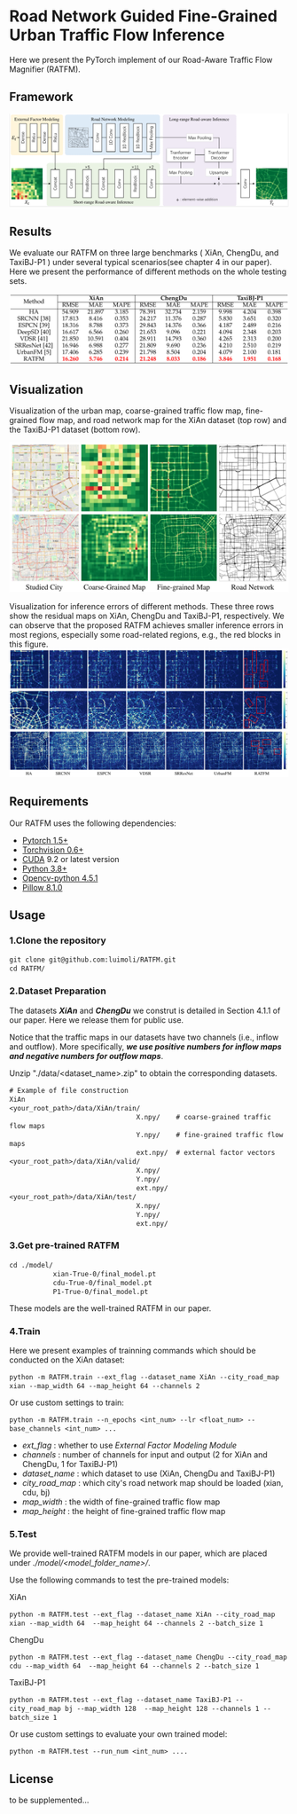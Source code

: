 # Road Network Guided Fine-Grained Urban Traffic Flow Inference
<!-- This work focus on how to accurately generate fine-grained data from coarse-grained data collected with a small number of traffic sensors, which is termed fine-grained urban traffic flow inference.
we propose a novel Road-Aware Traffic Flow Magnifier (RATFM), which fully exploits the prior knowledge of road network to learn the distribution patterns of fine-grained traffic flow. -->
Here we present the PyTorch implement of our Road-Aware Traffic Flow Magnifier (RATFM).
## Framework
<!-- ![](img/framework.png) -->
![](imgs/RATFM_network.png)

## Results
We evaluate our RATFM on three large benchmarks ( XiAn, ChengDu, and TaxiBJ-P1 ) under several typical scenarios(see chapter 4 in our paper).
Here we present the performance of different methods on the whole testing sets.

![](imgs/performance_comparision.png)

## Visualization
Visualization of the urban map, coarse-grained traffic flow map, fine-grained flow map, and road network map for the XiAn dataset (top row) and the TaxiBJ-P1 dataset (bottom row).

![](imgs/visualization_example.png)


Visualization for inference errors of different methods. These three rows show the residual maps on XiAn, ChengDu and TaxiBJ-P1,
respectively. We can observe that the proposed RATFM achieves smaller inference errors in most regions, especially some road-related regions,
e.g., the red blocks in this figure.
![](imgs/inference_errors.png)

<!-- to be supplemented... -->

## Requirements
Our RATFM uses the following dependencies: 

* [Pytorch 1.5+](https://pytorch.org/get-started/locally/)
* [Torchvision 0.6+](https://pytorch.org/get-started/locally/)
* [CUDA](https://developer.nvidia.com/cuda-downloads) 9.2 or latest version
* [Python 3.8+](https://www.python.org/downloads/)
* [Opencv-python 4.5.1](https://pypi.org/project/opencv-python/)
* [Pillow 8.1.0](https://pypi.org/project/Pillow/)

## Usage

###  1.Clone the repository
```
git clone git@github.com:luimoli/RATFM.git
cd RATFM/
```

### 2.Dataset Preparation
The datasets ***XiAn*** and ***ChengDu*** we construt is detailed in Section 4.1.1 of our paper. Here we release them for public use. 

Notice that the traffic maps in our datasets have two channels (i.e., inflow and outflow).  More specifically, ***we use positive numbers for inflow maps and negative numbers for outflow maps***.

Unzip "./data/<dataset_name>.zip" to obtain the corresponding datasets. 

<!-- For example, the path of training input need to be "./data/P1/train/X.npy". -->
```
# Example of file construction 
XiAn
<your_root_path>/data/XiAn/train/
                                X.npy/    # coarse-grained traffic flow maps
                                Y.npy/    # fine-grained traffic flow maps
                                ext.npy/  # external factor vectors
<your_root_path>/data/XiAn/valid/
                                X.npy/    
                                Y.npy/    
                                ext.npy/  
<your_root_path>/data/XiAn/test/
                                X.npy/    
                                Y.npy/    
                                ext.npy/  
```



### 3.Get pre-trained RATFM
```
cd ./model/
           xian-True-0/final_model.pt
           cdu-True-0/final_model.pt
           P1-True-0/final_model.pt
```
These models are the well-trained RATFM in our paper.

<!-- to be supplemented... -->


### 4.Train

Here we present examples of trainning commands which should be conducted on the XiAn dataset:

```
python -m RATFM.train --ext_flag --dataset_name XiAn --city_road_map xian --map_width 64 --map_height 64 --channels 2
```
<!-- Train RATFM without *External Factor Modeling Module*:
```
python -m RATFM.train --folder_name <your_custom_folder> --dataset_name XiAn --city_road_map xian --map_width 64 --map_height 64 --channels 2
``` -->
Or use custom settings to train:
```
python -m RATFM.train --n_epochs <int_num> --lr <float_num> --base_channels <int_num> ...
```
<!-- Several important input arguments: -->
- *ext_flag* : whether to use *External Factor Modeling Module*
- *channels* : number of channels for input and output (2 for XiAn and ChengDu, 1 for TaxiBJ-P1)
- *dataset_name* : which dataset to use (XiAn, ChengDu and TaxiBJ-P1)
- *city_road_map* : which city's road network map should be loaded (xian, cdu, bj)
- *map_width* : the width of fine-grained traffic flow map
- *map_height* : the height of fine-grained traffic flow map
<!-- - *folder_name* : set a folder to preserve the trained models, which will be generated under *./model/<folder_name>/* -->
<!-- - ... -->



<!-- to be supplemented... -->

### 5.Test
We provide well-trained RATFM models in our paper, which are placed under *./model/<model_folder_name>/*.

Use the following commands to test the pre-trained models:

XiAn
```
python -m RATFM.test --ext_flag --dataset_name XiAn --city_road_map xian --map_width 64  --map_height 64 --channels 2 --batch_size 1
```

ChengDu
```
python -m RATFM.test --ext_flag --dataset_name ChengDu --city_road_map cdu --map_width 64  --map_height 64 --channels 2 --batch_size 1
```

TaxiBJ-P1
```
python -m RATFM.test --ext_flag --dataset_name TaxiBJ-P1 --city_road_map bj --map_width 128  --map_height 128 --channels 1 --batch_size 1
```

Or use custom settings to evaluate your own trained model:
```
python -m RATFM.test --run_num <int_num> ....
```




## License
to be supplemented...

